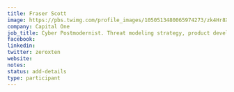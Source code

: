 ```yaml
---
title: Fraser Scott
image: https://pbs.twimg.com/profile_images/1050513480065974273/zk4Hr8XZ_400x400.jpg
company: Capital One
job_title: Cyber Postmodernist. Threat modeling strategy, product development, and evangelism
facebook:
linkedin:
twitter: zeroxten
website:
notes:
status: add-details
type: participant
---
```


<!-- put more details about participant here -->